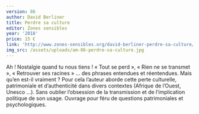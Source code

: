 ```yaml
---
version: 86
author: David Berliner
title: Perdre sa culture
editor: Zones sensibles
year: '2018'
price: 15 €
link: 'http://www.zones-sensibles.org/david-berliner-perdre-sa-culture/'
img_src: /assets/uploads/am-86-perdre-sa-culture.jpg
---
```

Ah ! Nostalgie quand tu nous tiens ! « Tout se perd », « Rien ne se transmet », « Retrouver ses racines » … des phrases entendues et réentendues. Mais qu’en est-il vraiment ? Pour cela l’auteur aborde cette perte culturelle, patrimoniale et d’authenticité dans divers contextes (Afrique de l’Ouest, Unesco …). Sans oublier l’obsession de la transmission et de l’implication politique de son usage. Ouvrage pour féru de questions patrimoniales et psychologiques.
